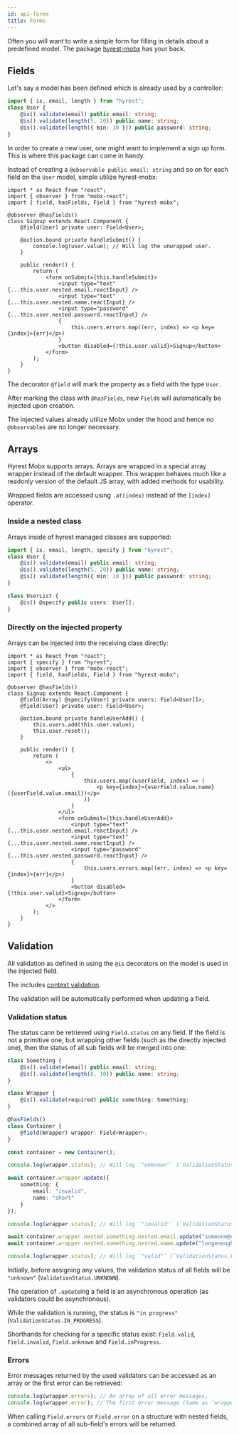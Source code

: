 ```yaml
---
id: api-forms
title: Forms
---
```


Often you will want to write a simple form for filling in details about a predefined model.
The package [hyrest-mobx](https://www.npmjs.com/hyrest-mobx) has your back.

## Fields

Let's say a model has been defined which is already used by a controller:

```typescript
import { is, email, length } from "hyrest";
class User {
    @is().validate(email) public email: string;
    @is().validate(length(5, 20)) public name: string;
    @is().validate(length({ min: 10 })) public password: string;
}
```

In order to create a new user, one might want to implement a sign up form. This is where this package can come in handy.

Instead of creating a `@observable public email: string` and so on for each field on the `User` model, simple utilize hyrest-mobx:

```tsx
import * as React from "react";
import { observer } from "mobx-react";
import { field, hasFields, Field } from "hyrest-mobx";

@observer @hasFields()
class Signup extends React.Component {
    @field(User) private user: Field<User>;

    @action.bound private handleSubmit() {
        console.log(user.value); // Will log the unwrapped user.
    }

    public render() {
        return (
            <form onSubmit={this.handleSubmit}>
                <input type="text" {...this.user.nested.email.reactInput} />
                <input type="text" {...this.user.nested.name.reactInput} />
                <input type="password" {...this.user.nested.password.reactInput} />
                {
                    this.users.errors.map((err, index) => <p key={index}>{err}</p>)
                }
                <button disabled={!this.user.valid}>Signup</button>
            </form>
        );
    }
}
```

The decorator `@field` will mark the property as a field with the type `User`.

After marking the class with `@hasFields`, new `Field`s will automatically be injected upon creation.

The injected values already utilize Mobx under the hood and hence no `@observable`s are no longer necessary.

## Arrays

Hyrest Mobx supports arrays. Arrays are wrapped in a special array wrapper instead of the default wrapper.
This wrapper behaves much like a readonly version of the default JS array, with added methods for usability.

Wrapped fields are accessed using `.at(index)` instead of the `[index]` operator.

### Inside a nested class

Arrays inside of hyrest managed classes are supported:

```typescript
import { is, email, length, specify } from "hyrest";
class User {
    @is().validate(email) public email: string;
    @is().validate(length(5, 20)) public name: string;
    @is().validate(length({ min: 10 })) public password: string;
}

class UserList {
    @is() @specify public users: User[];
}
```

### Directly on the injected property


Arrays can be injected into the receiving class directly:

```tsx
import * as React from "react";
import { specify } from "hyrest";
import { observer } from "mobx-react";
import { field, hasFields, Field } from "hyrest-mobx";

@observer @hasFields()
class Signup extends React.Component {
    @field(Array) @specify(User) private users: Field<User[]>;
    @field(User) private user: Field<User>;

    @action.bound private handleUserAdd() {
        this.users.add(this.user.value);
        this.user.reset();
    }

    public render() {
        return (
            <>
                <ul>
                    {
                        this.users.map((userField, index) => (
                            <p key={index}>{userField.value.name} ({userField.value.email})</p>
                        ))
                    }
                </ul>
                <form onSubmit={this.handleUserAdd}>
                    <input type="text" {...this.user.nested.email.reactInput} />
                    <input type="text" {...this.user.nested.name.reactInput} />
                    <input type="password" {...this.user.nested.password.reactInput} />
                    {
                        this.users.errors.map((err, index) => <p key={index}>{err}</p>)
                    }
                    <button disabled={!this.user.valid}>Signup</button>
                </form>
            </>
        );
    }
}
```

## Validation

All validation as defined in using the `@is` decorators on the model is used in the injected field.

The includes [context validation](#context-validation).

The validation will be automatically performed when updating a field.

### Validation status

The status cann be retrieved using `Field.status` on any field. If the field is not a primitive one,
but wrapping other fields (such as the directly injected one), then the status of all sub fields will be merged into one:

```typescript
class Something {
    @is().validate(email) public email: string;
    @is().validate(length(8, 10)) public name: string;
}

class Wrapper {
    @is().validate(required) public something: Something;
}

@hasFields()
class Container {
    @field(Wrapper) wrapper: Field<Wrapper>;
}

const container = new Container();

console.log(wrapper.status); // Will log `"unknown"` (`ValidationStatus.UNKNOWN`).

await container.wrapper.update({
    something: {
        email: "invalid",
        name: "short"
    }
});

console.log(wrapper.status); // Will log `"invalid"` (`ValidationStatus.INVALID`).

await container.wrapper.nested.something.nested.email.update("someone@example.com");
await container.wrapper.nested.something.nested.name.update("longenough");

console.log(wrapper.status); // Will log `"valid"` (`ValidationStatus.VALID`).
```

Initially, before assigning any values, the validation status of all fields will be `"unknown"` (`ValidationStatus.UNKNOWN`).

The operation of `.update`ing a field is an asynchronous operation (as validators could be asynchronous).

While the validation is running, the status is `"in progress"` (`ValidationStatus.IN_PROGRESS`).

Shorthands for checking for a specific status exist: `Field.valid`, `Field.invalid`, `Field.unknown` and `Field.inProgress`.

### Errors

Error messages returned by the used validators can be accessed as an array or the first error can be retrieved:

```typescript
console.log(wrapper.errors); // An array of all error messages,
console.log(wrapper.error); // The first error message (Same as `wrapper.errors[0]`).
```

When calling `Field.errors` or `Field.error` on a structure with nested fields, a combined
array of all sub-field's errors will be returned.
